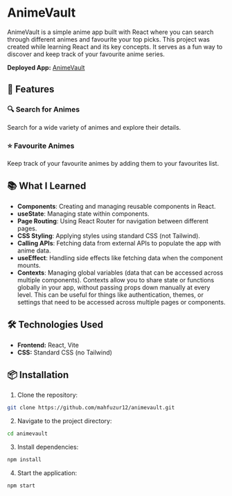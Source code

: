 
# AnimeVault

AnimeVault is a simple anime app built with React where you can search through different animes and favourite your top picks. This project was created while learning React and its key concepts. It serves as a fun way to discover and keep track of your favourite anime series.

**Deployed App:** [AnimeVault](https://anime-vault-app.netlify.app/)

## 🚀 Features

### 🔍 Search for Animes
Search for a wide variety of animes and explore their details.

### ⭐ Favourite Animes
Keep track of your favourite animes by adding them to your favourites list.

## 📚 What I Learned

- **Components**: Creating and managing reusable components in React.
- **useState**: Managing state within components.
- **Page Routing**: Using React Router for navigation between different pages.
- **CSS Styling**: Applying styles using standard CSS (not Tailwind).
- **Calling APIs**: Fetching data from external APIs to populate the app with anime data.
- **useEffect**: Handling side effects like fetching data when the component mounts.
- **Contexts**: Managing global variables (data that can be accessed across multiple components). Contexts allow you to share state or functions globally in your app, without passing props down manually at every level. This can be useful for things like authentication, themes, or settings that need to be accessed across multiple pages or components.

## 🛠️ Technologies Used
- **Frontend:** React, Vite
- **CSS:** Standard CSS (no Tailwind)

## 📦 Installation

1. Clone the repository:
```bash
git clone https://github.com/mahfuzur12/animevault.git
```

2. Navigate to the project directory:
```bash
cd animevault
```

3. Install dependencies:
```bash
npm install
```

4. Start the application:
```bash
npm start
```
